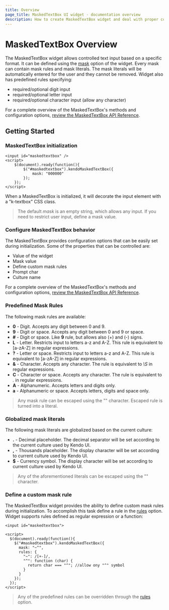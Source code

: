 ```yaml
---
title: Overview
page_title: MaskedTextBox UI widget - documentation overview
description: How to create MaskedTextBox widget and deal with proper configuration of its behaviors.
---
```


# MaskedTextBox Overview

The MaskedTextBox widget allows controlled text input based on a specific format.
It can be defined using the [mask](/api/web/maskedtextbox#configuration-mask) option of the widget. Every mask can contain mask rules and
mask literals. The mask literals will be automatically entered for the user and they cannot be removed.
Widget also has predefined rules specifying:

- required/optional digit input
- required/optional letter input
- required/optional character input (allow any character)

For a complete overview of the MaskedTextBox's methods and configuration options, [review the MaskedTextBox API Reference](/api/web/maskedtextbox).

## Getting Started

### MaskedTextBox initialization
    
    <input id="maskedtextbox" />
    <script>
        $(document).ready(function(){
            $("#maskedtextbox").kendoMaskedTextBox({
                mask: "000000"
            });
        });
    </script>

When a MaskedTextBox is initialized, it will decorate the input element with a "k-textbox" CSS class.

> The default *mask* is an empty string, which allows any input. If you need to restrict user input, define a mask value.

### Configure MaskedTextBox behavior

The MaskedTextBox provides configuration options that can be
easily set during initialization. Some of the properties that can be
controlled are:

*   Value of the widget
*   Mask value
*   Define custom mask rules
*   Prompt char
*   Culture name

For a complete overview of the MaskedTextBox's methods and configuration options, [review the MaskedTextBox API Reference](/api/web/maskedtextbox).

### Predefined Mask Rules

The following mask rules are available:

- **0** - Digit. Accepts any digit between 0 and 9.
- **9** - Digit or space. Accepts any digit between 0 and 9 or space.
- **#** - Digit or space. Like **9** rule, but allows also (+) and (-) signs.
- **L** - Letter. Restricts input to letters a-z and A-Z. This rule is equivalent to [a-zA-Z] in regular expressions.
- **?** - Letter or space. Restricts input to letters a-z and A-Z. This rule is equivalent to [a-zA-Z] in regular expressions.
- **&** - Character. Accepts any character. The rule is equivalent to *\S* in regular expressions.
- **C** - Character or space. Accepts any character. The rule is equivalent to *.* in regular expressions.
- **A** - Alphanumeric. Accepts letters and digits only.
- **a** - Alphanumeric or space. Accepts letters, digits and space only.

> Any mask rule can be escaped using the "\" character. Escaped rule is turned into a literal.

### Globalized mask literals

The following mask literals are globalized based on the current culture:

- **.** - Decimal placeholder. The decimal separator will be set according to the current culture used by Kendo UI.
- **,** - Thousands placeholder. The display character will be set according to current culture used by Kendo UI.
- **$** - Currency symbol. The display character will be set according to current culture used by Kendo UI.

> Any of the aforementioned literals can be escaped using the "\" character.

### Define a custom mask rule

The MaskedTextBox widget provides the ability to define custom mask rules during initialization.
To accomplish this task define a rule in the [rules](/api/web/maskedtextbox#configuration-rules)
option. Widget supports rules defined as regular expression or a function:
    
    <input id="maskedtextbox">
    
    <script>
      $(document).ready(function(){
        $("#maskedtextbox").kendoMaskedTextBox({
          mask: "~^",
          rules: {
            "~": /[+-]/,
            "^": function (char) {
              return char === "^"; //allow ony "^" symbol
            }
          }
        });
      });
    </script>

> Any of the predefined rules can be overridden through the [rules](/api/web/maskedtextbox#configuration-rules) option.
